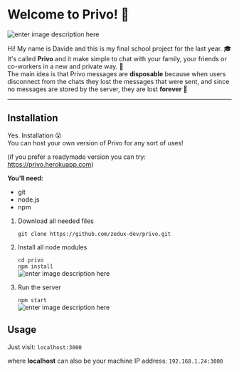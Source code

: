 # Welcome to Privo! 👋

![enter image description here](https://i.ibb.co/L99LpyS/log.png)

Hi! My name is Davide and this is my final school project for the last year. 🎓  
It's called **Privo** and it make simple to chat with your family, your friends or co-workers in a new and private way. 💬  
The main idea is that Privo messages are **disposable** because when users disconnect from the chats they lost the messages that were sent, and since no messages are stored by the server, they are lost **forever** 😬  

---

## Installation
Yes. Installation 😮  
You can host your own version of Privo for any sort of uses!  

(if you prefer a readymade version you can try: https://privo.herokuapp.com)

**You'll need:**
- git
- node.js
- npm

1. Download all needed files  
  
    `git clone https://github.com/zedux-dev/privo.git`

2. Install all node modules  
  
    `cd privo`  
    `npm install`  
![enter image description here](https://i.ibb.co/nBGjNC6/Schermata-2022-01-24-alle-13-07-35.png)

3. Run the server
  
    `npm start`  
![enter image description here](https://i.ibb.co/JRQ23yM/Schermata-2022-01-24-alle-13-11-18.png%22%20alt=%22Schermata-2022-01-24-alle-13-11-18)

## Usage

Just visit:
`localhost:3000`

where **localhost** can also be your machine IP address:
`192.168.1.24:3000`

